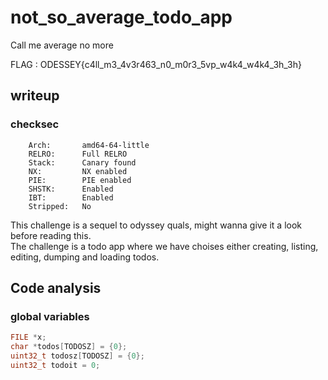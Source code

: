 # not\_so\_average\_todo\_app
Call me average no more  

FLAG : ODESSEY{c4ll\_m3\_4v3r463\_n0\_m0r3\_5vp\_w4k4\_w4k4\_3h\_3h}  

## writeup
### checksec
```
    Arch:       amd64-64-little
    RELRO:      Full RELRO
    Stack:      Canary found
    NX:         NX enabled
    PIE:        PIE enabled
    SHSTK:      Enabled
    IBT:        Enabled
    Stripped:   No
```

This challenge is a sequel to odyssey quals, might wanna give it a look before reading this.  
The challenge is a todo app where we have choises either creating, listing, editing, dumping and loading todos.  

## Code analysis
### global variables
```c
FILE *x;                            
char *todos[TODOSZ] = {0};
uint32_t todosz[TODOSZ] = {0};
uint32_t todoit = 0;
```
